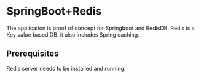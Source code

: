 # SpringBoot+Redis

The application is proof of concept for Springboot and RedisDB. Redis is a Key value based DB. it also includes Spring caching.

## Prerequisites
Redis server needs to be installed and running.

